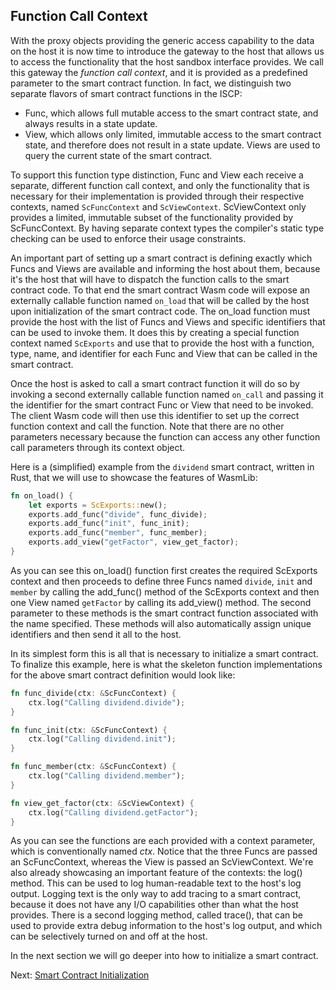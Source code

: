 ## Function Call Context

With the proxy objects providing the generic access capability to the data on
the host it is now time to introduce the gateway to the host that allows us to
access the functionality that the host sandbox interface provides. We call this
gateway the _function call context_, and it is provided as a predefined
parameter to the smart contract function. In fact, we distinguish two separate
flavors of smart contract functions in the ISCP:

- Func, which allows full mutable access to the smart contract state, and always
  results in a state update.
- View, which allows only limited, immutable access to the smart contract state,
  and therefore does not result in a state update. Views are used to query the
  current state of the smart contract.

To support this function type distinction, Func and View each receive a
separate, different function call context, and only the functionality that is
necessary for their implementation is provided through their respective
contexts, named `ScFuncContext` and `ScViewContext`. ScViewContext only provides
a limited, immutable subset of the functionality provided by ScFuncContext. By
having separate context types the compiler's static type checking can be used to
enforce their usage constraints.

An important part of setting up a smart contract is defining exactly which Funcs
and Views are available and informing the host about them, because it's the host
that will have to dispatch the function calls to the smart contract code. To
that end the smart contract Wasm code will expose an externally callable
function named `on_load` that will be called by the host upon initialization of
the smart contract code. The on_load function must provide the host with the
list of Funcs and Views and specific identifiers that can be used to invoke
them. It does this by creating a special function context named `ScExports` and
use that to provide the host with a function, type, name, and identifier for
each Func and View that can be called in the smart contract.

Once the host is asked to call a smart contract function it will do so by
invoking a second externally callable function named `on_call` and passing it
the identifier for the smart contract Func or View that need to be invoked. The
client Wasm code will then use this identifier to set up the correct function
context and call the function. Note that there are no other parameters necessary
because the function can access any other function call parameters through its
context object.

Here is a (simplified) example from the `dividend` smart contract, written in
Rust, that we will use to showcase the features of WasmLib:

```rust
fn on_load() {
    let exports = ScExports::new();
    exports.add_func("divide", func_divide);
    exports.add_func("init", func_init);
    exports.add_func("member", func_member);
    exports.add_view("getFactor", view_get_factor);
}
```

As you can see this on_load() function first creates the required ScExports
context and then proceeds to define three Funcs named `divide`, `init` and
`member` by calling the add_func() method of the ScExports context and then one
View named `getFactor` by calling its add_view() method. The second parameter to
these methods is the smart contract function associated with the name specified.
These methods will also automatically assign unique identifiers and then send it
all to the host.

In its simplest form this is all that is necessary to initialize a smart
contract. To finalize this example, here is what the skeleton function
implementations for the above smart contract definition would look like:

```rust
fn func_divide(ctx: &ScFuncContext) {
    ctx.log("Calling dividend.divide");
}

fn func_init(ctx: &ScFuncContext) {
    ctx.log("Calling dividend.init");
}

fn func_member(ctx: &ScFuncContext) {
    ctx.log("Calling dividend.member");
}

fn view_get_factor(ctx: &ScViewContext) {
    ctx.log("Calling dividend.getFactor");
}
```

As you can see the functions are each provided with a context parameter, which
is conventionally named _ctx_. Notice that the three Funcs are passed an
ScFuncContext, whereas the View is passed an ScViewContext. We're also already
showcasing an important feature of the contexts: the log() method. This can be
used to log human-readable text to the host's log output. Logging text is the
only way to add tracing to a smart contract, because it does not have any I/O
capabilities other than what the host provides. There is a second logging
method, called trace(), that can be used to provide extra debug information to
the host's log output, and which can be selectively turned on and off at the
host.

In the next section we will go deeper into how to initialize a smart contract.

Next: [Smart Contract Initialization](Init.md)